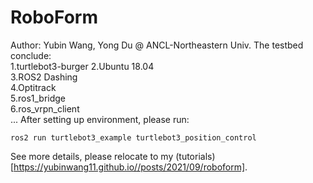 # RoboForm
Author: Yubin Wang, Yong Du @ ANCL-Northeastern Univ.
The testbed conclude:  
1.turtlebot3-burger
2.Ubuntu 18.04     
3.ROS2 Dashing    
4.Optitrack  
5.ros1_bridge   
6.ros_vrpn_client   
...
After setting up environment, please run:    
```
ros2 run turtlebot3_example turtlebot3_position_control
```
See more details, please relocate to my (tutorials)[https://yubinwang11.github.io//posts/2021/09/roboform].
